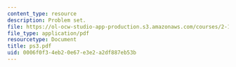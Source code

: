 ```yaml
---
content_type: resource
description: Problem set.
file: https://ol-ocw-studio-app-production.s3.amazonaws.com/courses/2-158j-computational-geometry-spring-2003/0006f0f34eb20e67e3e2a2df887eb53b_ps3.pdf
file_type: application/pdf
resourcetype: Document
title: ps3.pdf
uid: 0006f0f3-4eb2-0e67-e3e2-a2df887eb53b
---
```


